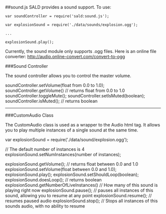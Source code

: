 ##sound.js
SALD provides a sound support. To use:
```
var soundController = require('sald:sound.js');

var explosionSound = require('./data/sounds/explosion.ogg');

...

explosionSound.play();

```

Currently, the sound module only supports .ogg files. Here is an online file converter:
http://audio.online-convert.com/convert-to-ogg

###Sound Controller

The sound controller allows you to control the master volume.

soundController.setVolume(float from 0.0 to 1.0);
soundController.getVolume() // returns float from 0.0 to 1.0
soundController.toggleMute();
soundController.setIsMuted(boolean);
soundController.isMuted(); // returns boolean

<hr />

###CustomAudio Class

The CustomAudio class is used as a wrapper to the Audio html tag. It allows you to play multiple instances of a single sound at the same time.

var explosionSound = require('./data/sound/explosion.ogg');

// The default number of instances is 4
explosionSound.setNumInstances(number of instances);

explosionSound.getVolume(); // returns float between 0.0 and 1.0
explosionSound.setVolume(float between 0.0 and 1.0);
explosionSound.play();
explosionSound.setShouldLoop(boolean);
explosionSound.doesLoop(); // returns boolean
explosionSound.getNumberOfLiveInstances() // How many of this sound is playing right now
explosionSound.pause(); // pauses all instances of this sound, allowing you to resume at any point
explosionSound.resume(); // resumes paused audio
explosionSound.stop(); // Stops all instances of this sounds audio, with no ability to resume
